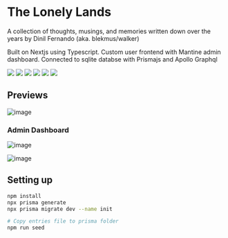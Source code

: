 # The Lonely Lands
A collection of thoughts, musings, and memories written down over the years by Dinil Fernando (aka. blekmus/walker)

Built on Nextjs using Typescript. Custom user frontend with Mantine admin dashboard. Connected to sqlite databse with Prismajs and Apollo Graphql

![](https://img.shields.io/badge/next.js-000000?style=for-the-badge&logo=next.js&logoColor=white)
![](https://img.shields.io/badge/react-%2320232a.svg?style=for-the-badge&logo=react&logoColor=%2361DAFB)
![](https://img.shields.io/badge/typescript-%23007ACC.svg?style=for-the-badge&logo=typescript&logoColor=white)
![](https://img.shields.io/badge/mantine-1a83ce?style=for-the-badge&logo=mantine&logoColor=white)
![](https://img.shields.io/badge/prisma-2D3748?style=for-the-badge&logo=prisma&logoColor=white)
![](https://img.shields.io/badge/apollo%20graphql-311C87?style=for-the-badge&logo=apollo%20graphql&logoColor=white)

## Previews

![image](https://user-images.githubusercontent.com/47277246/228015669-39c74b1c-e2df-4333-a63c-d0e17d94ab38.png)

### Admin Dashboard

![image](https://user-images.githubusercontent.com/47277246/228016077-785496a6-fb87-4079-b9c0-c2d8c56d8666.png)

![image](https://user-images.githubusercontent.com/47277246/228018189-05f63454-8e6b-458c-874f-caca322f85f0.png)

## Setting up

``` bash
npm install
npx prisma generate
npx prisma migrate dev --name init

# Copy entries file to prisma folder
npm run seed
```
